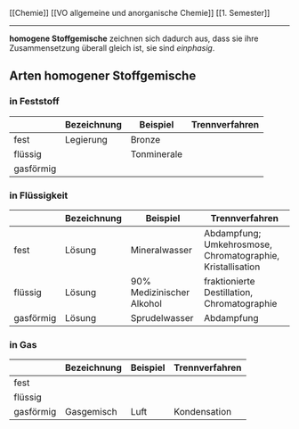 [[Chemie]] [[VO allgemeine und anorganische Chemie]] [[1. Semester]]

---

**homogene Stoffgemische** zeichnen sich dadurch aus, dass sie ihre Zusammensetzung überall gleich ist, sie sind *einphasig*.

## Arten homogener Stoffgemische

### in Feststoff

|           | Bezeichnung | Beispiel    | Trennverfahren |
| --------- | ----------- | ----------- | -------------- |
| fest      | Legierung   | Bronze      |                |
| flüssig   |             | Tonminerale |                |
| gasförmig |             |             |                |

### in Flüssigkeit

|           | Bezeichnung | Beispiel                  | Trennverfahren             |
| --------- | ----------- | ------------------------- | -------------------------- |
| fest      | Lösung      | Mineralwasser             | Abdampfung; Umkehrosmose, Chromatographie, Kristallisation |
| flüssig   | Lösung      | 90% Medizinischer Alkohol | fraktionierte Destillation, Chromatographie |
| gasförmig | Lösung      | Sprudelwasser             | Abdampfung                 |

### in Gas

|           | Bezeichnung | Beispiel | Trennverfahren |
| --------- | ----------- | -------- | -------------- |
| fest      |             |          |                |
| flüssig   |             |          |                |
| gasförmig | Gasgemisch  | Luft     | Kondensation   |
